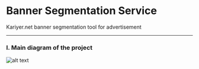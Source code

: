 # Banner Segmentation Service
Kariyer.net banner segmentation tool for advertisement

---


### I. Main diagram of the project 
![alt text](https://github.com/elifkoseler/bannerservice/blob/master/project_structure.png "Main Diagram of the project")

